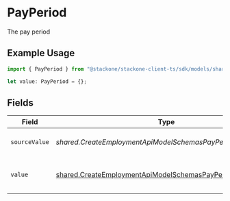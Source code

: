 # PayPeriod

The pay period

## Example Usage

```typescript
import { PayPeriod } from "@stackone/stackone-client-ts/sdk/models/shared";

let value: PayPeriod = {};
```

## Fields

| Field                                                                                                                               | Type                                                                                                                                | Required                                                                                                                            | Description                                                                                                                         | Example                                                                                                                             |
| ----------------------------------------------------------------------------------------------------------------------------------- | ----------------------------------------------------------------------------------------------------------------------------------- | ----------------------------------------------------------------------------------------------------------------------------------- | ----------------------------------------------------------------------------------------------------------------------------------- | ----------------------------------------------------------------------------------------------------------------------------------- |
| `sourceValue`                                                                                                                       | *shared.CreateEmploymentApiModelSchemasPayPeriodSourceValue*                                                                        | :heavy_minus_sign:                                                                                                                  | The source value of the pay period.                                                                                                 | Hour                                                                                                                                |
| `value`                                                                                                                             | [shared.CreateEmploymentApiModelSchemasPayPeriodValue](../../../sdk/models/shared/createemploymentapimodelschemaspayperiodvalue.md) | :heavy_minus_sign:                                                                                                                  | The pay period of the job postings.                                                                                                 | hour                                                                                                                                |